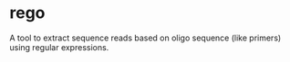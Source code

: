 # rego

A tool to extract sequence reads based on oligo sequence (like primers) using regular expressions.

